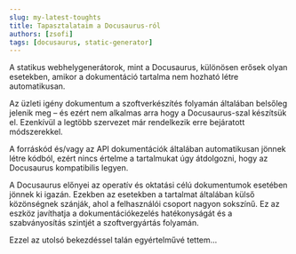 ```yaml
---
slug: my-latest-toughts
title: Tapasztalataim a Docusaurus-ról
authors: [zsofi]
tags: [docusaurus, static-generator]
---
```


A statikus webhelygenerátorok, mint a Docusaurus, különösen erősek olyan esetekben, amikor a dokumentáció tartalma nem hozható létre automatikusan.

<!-- truncate -->

Az üzleti igény dokumentum a szoftverkészítés folyamán általában belsőleg jelenik meg – és ezért nem alkalmas arra hogy a Docusaurus-szal készítsük el. Ezenkívül a legtöbb szervezet már rendelkezik erre bejáratott módszerekkel.

<!-- truncate -->

A forráskód és/vagy az API dokumentációk általában automatikusan jönnek létre kódból, ezért nincs értelme a tartalmukat úgy átdolgozni, hogy az Docusaurus kompatibilis legyen.

<!-- truncate -->

A Docusaurus előnyei az operatív és oktatási célú dokumentumok esetében jönnek ki igazán. Ezekben az esetekben a tartalmat általában külső közönségnek szánják, ahol a felhasználói csoport nagyon sokszínű. Ez az eszköz javíthatja a dokumentációkezelés hatékonyságát és a szabványosítás szintjét a szoftvergyártás folyamán.

<!-- truncate -->

Ezzel az utolsó bekezdéssel talán egyértelművé tettem...